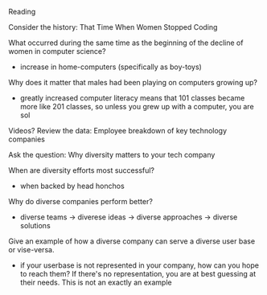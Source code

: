 Reading

Consider the history: That Time When Women Stopped Coding

What occurred during the same time as the beginning of the decline of women in computer science?

- increase in home-computers (specifically as boy-toys)

Why does it matter that males had been playing on computers growing up?

- greatly increased computer literacy means that 101 classes became more like 201 classes, so unless you grew up with a computer, you are sol

Videos?
Review the data: Employee breakdown of key technology companies

Ask the question: Why diversity matters to your tech company

When are diversity efforts most successful?

- when backed by head honchos

Why do diverse companies perform better?

- diverse teams -> diverese ideas -> diverse approaches -> diverse solutions

Give an example of how a diverse company can serve a diverse user base or vise-versa.

- if your userbase is not represented in your company, how can you hope to reach them? If there's no representation, you are at best guessing at their needs. This is not an exactly an example

